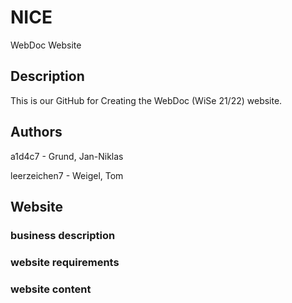 # NICE

WebDoc Website

## Description

<p>This is our GitHub for Creating the WebDoc (WiSe 21/22) website.</p>

## Authors

<p>a1d4c7 - Grund, Jan-Niklas</p>
<p>leerzeichen7 - Weigel, Tom</p>

## Website

### business description

### website requirements

### website content


